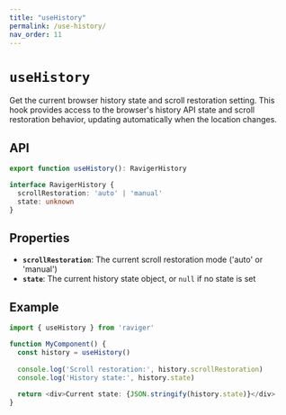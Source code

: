 ```yaml
---
title: "useHistory"
permalink: /use-history/
nav_order: 11
---
```


# `useHistory`

Get the current browser history state and scroll restoration setting. This hook provides access to the browser's history API state and scroll restoration behavior, updating automatically when the location changes.

## API

```typescript
export function useHistory(): RavigerHistory

interface RavigerHistory {
  scrollRestoration: 'auto' | 'manual'
  state: unknown
}
```

## Properties

- **`scrollRestoration`**: The current scroll restoration mode ('auto' or 'manual')
- **`state`**: The current history state object, or `null` if no state is set

## Example

```typescript
import { useHistory } from 'raviger'

function MyComponent() {
  const history = useHistory()
  
  console.log('Scroll restoration:', history.scrollRestoration)
  console.log('History state:', history.state)
  
  return <div>Current state: {JSON.stringify(history.state)}</div>
}
```